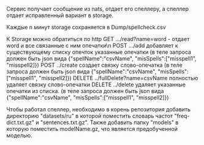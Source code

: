 Сервис получает сообщение из nats, отдает его спеллеру, а спеллер отдает исправленный вариант в storage.

Каждые n минут storage сохраняется в Dump/spellcheck.csv

К Storage можно обратиться по http
	GET .../read?name=word - отдает word и все связанные с ним опечатки\n
	POST .../add добавляет к существующему списку опечток указанные опечатки (в теле запроса должен быть json вида {"spellName":"csvName", "misSpells":["misspell1", "misspell2]})
	POST ../create создает связку слово-опечатка (в теле запроса должен быть json вида {"spellName":"csvName", "misSpells":["misspell1", "misspell2]})
	DELETE ../fullDelete?name=csvName полностью удаляет связку слово-опечатки
	DELETE ../delete удаляет указанные опечатки из списка. (в теле запроса должен быть json вида {"spellName":"csvName", "misSpells":["misspell1", "misspell2]})

Чтобы работал спеллер, необходимо в корень репозитория добавить директорию "datasets/ru" в которой поместить словарь частот "freq-dict.txt.gz" и "sentences.txt.gz". Также добавить папку "models" в которую поместить modelName.gz, что является предобученной моделью.
